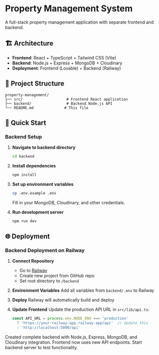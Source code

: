 # Property Management System

A full-stack property management application with separate frontend and backend.

## 🏗️ Architecture

- **Frontend**: React + TypeScript + Tailwind CSS (Vite)
- **Backend**: Node.js + Express + MongoDB + Cloudinary
- **Deployment**: Frontend (Lovable) + Backend (Railway)

## 📁 Project Structure

```
property-management/
├── src/                    # Frontend React application
├── backend/                # Backend Node.js API
└── README.md              # This file
```

## 🚀 Quick Start

### Backend Setup

1. **Navigate to backend directory**
   ```bash
   cd backend
   ```

2. **Install dependencies**
   ```bash
   npm install
   ```

3. **Set up environment variables**
   ```bash
   cp .env.example .env
   ```
   Fill in your MongoDB, Cloudinary, and other credentials.

4. **Run development server**
   ```bash
   npm run dev
   ```

## 🌐 Deployment

### Backend Deployment on Railway

1. **Connect Repository**
   - Go to [Railway](https://railway.app)
   - Create new project from GitHub repo
   - Set root directory to `/backend`

2. **Environment Variables**
   Add all variables from `backend/.env` to Railway

3. **Deploy**
   Railway will automatically build and deploy

4. **Update Frontend**
   Update the production API URL in `src/lib/api.ts`:
   ```typescript
   const API_URL = process.env.NODE_ENV === 'production' 
     ? 'https://your-railway-app.railway.app/api'  // Update this
     : 'http://localhost:5000/api'
   ```

Created complete backend with Node.js, Express, MongoDB, and Cloudinary integration. Frontend now uses new API endpoints. Start backend server to test functionality.